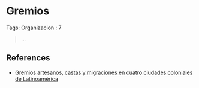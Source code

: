 # Gremios

Tags: Organizacion
: 7

> …
> 

## References

- [Gremios artesanos, castas y migraciones en cuatro ciudades coloniales de Latinoamérica](http://www.scielo.org.co/scielo.php?script=sci_arttext&pid=S0121-84172018000200171)